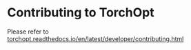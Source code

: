 <!-- markdownlint-disable first-line-h1 -->
<!-- markdownlint-disable html -->

# Contributing to TorchOpt

Please refer to [torchopt.readthedocs.io/en/latest/developer/contributing.html](https://torchopt.readthedocs.io/en/latest/developer/contributing.html)

